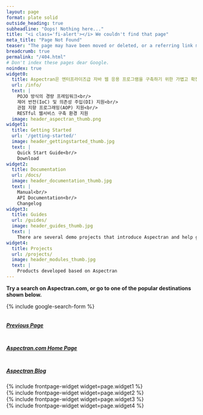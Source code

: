 ```yaml
---
layout: page
format: plate solid
outside_heading: true
subheadline: "Oops! Nothing here..."
title: "<i class='fi-alert'></i> We couldn't find that page"
meta_title: "Page Not Found"
teaser: "The page may have been moved or deleted, or a referring link may be incorrect."
breadcrumb: true
permalink: "/404.html"
# Don't index these pages dear Google.
noindex: true
widget0:
  title: Aspectran은 엔터프라이즈급 자바 웹 응용 프로그램을 구축하기 위한 가볍고 확장 가능한 프레임워크입니다.
  url: /info/
  text: |
    POJO 방식의 경량 프레임워크<br/>
    제어 반전(IoC) 및 의존성 주입(DI) 지원<br/>
    관점 지향 프로그래밍(AOP) 지원<br/>
    RESTful 웹서비스 구축 환경 지원
  image: header_aspectran_thumb.png
widget1:
  title: Getting Started
  url: '/getting-started/'
  image: header_gettingstarted_thumb.jpg
  text: |
    Quick Start Guide<br/>
    Download
widget2:
  title: Documentation
  url: /docs/
  image: header_documentation_thumb.jpg
  text: |
    Manual<br/>
    API Documentation<br/>
    Changelog
widget3:
  title: Guides
  url: /guides/
  image: header_guides_thumb.jpg
  text: |
    There are several demo projects that introduce Aspectran and help getting started with it.
widget4:
  title: Projects
  url: /projects/
  image: header_modules_thumb.jpg
  text: |
    Products developed based on Aspectran
---
```


**Try a search on Aspectran.com, or go to one of the popular destinations shown below.**

{% include google-search-form %}

<div class="row t30">
  <div class="medium-3 columns text-center t10">
    <div class="panel">
      <a href="javascript:history.back();"><h5><i class='fi-arrow-left'></i> Previous Page</h5></a>
    </div>
  </div>
  <div class="medium-6 columns text-center t10">
    <div class="panel">
      <a href="{{ site.baseurl }}/"><h5><i class='fi-home'></i> Aspectran.com Home Page</h5></a>
    </div>
  </div>
  <div class="medium-3 columns text-center t10">
    <div class="panel">
      <a href="{{ site.baseurl }}/blog/"><h5><i class='fi-map'></i> Aspectran Blog</h5></a>
    </div>
  </div>
</div>

<div class="row t50">
  <div class="medium-6 large-3 columns b10">
    {% include frontpage-widget widget=page.widget1 %}
  </div>
  <div class="medium-6 large-3 columns b10">
    {% include frontpage-widget widget=page.widget2 %}
  </div>
  <div class="medium-6 large-3 columns b10">
    {% include frontpage-widget widget=page.widget3 %}
  </div>
  <div class="medium-6 large-3 columns b10">
    {% include frontpage-widget widget=page.widget4 %}
  </div>
</div>

